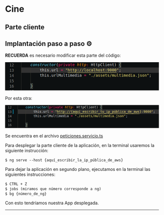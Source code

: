 # Cine 

## Parte cliente

## Implantación paso a paso ⚙️

**RECUERDA** es necesario modificar esta parte del código:

![servidor dev](../image/dirdesarrollo.png)

Por esta otra:

![servidor despliegue](../image/diraws.png)

Se encuentra en el archivo [peticiones.servicio.ts](Cine/cineCliente/src/servicios/peticiones.servicio.ts)


Para desplegar la parte cliente de la aplicación, en la terminal usaremos la siguiente instrucción:

~~~
$ ng serve --host {aquí_escribir_la_ip_pública_de_aws}
~~~

Para dejar la aplicación en segundo plano, ejecutamos en la terminal las siguientes instrucciones:

~~~
$ CTRL + Z
$ jobs (miramos que número corresponde a ng)
$ bg {número_de_ng}
~~~

Con esto tendríamos nuestra App desplegada.

---

